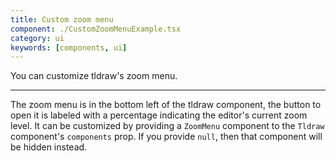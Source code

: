 ```yaml
---
title: Custom zoom menu
component: ./CustomZoomMenuExample.tsx
category: ui
keywords: [components, ui]
---
```


You can customize tldraw's zoom menu.

---

The zoom menu is in the bottom left of the tldraw component, the button to open it is labeled with a percentage indicating the editor's current zoom level. It can be customized by providing a `ZoomMenu` component to the `Tldraw` component's `components` prop. If you provide `null`, then that component will be hidden instead.
